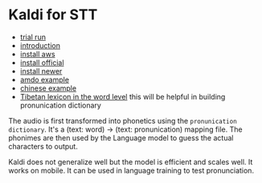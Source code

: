 # Kaldi for STT


- [trial run](https://alphacephei.com/vosk/server)
- [introduction](https://kaldi-asr.org/doc/kaldi_for_dummies.html)
- [install aws](https://jrmeyer.github.io/asr/2017/10/13/Kaldi-AWS.html)
- [install official](https://kaldi-asr.org/doc/install.html)
- [install newer](https://www.assemblyai.com/blog/kaldi-install-for-dummies/)
- [amdo example](https://github.com/kaldi-asr/kaldi/tree/master/egs/xbmu_amdo31)
- [chinese example](https://en.speechocean.com/about/newsdetails/97.html#)
- [Tibetan lexicon in the word level](http://index.cslt.org/mediawiki/index.php/ASR-nsfc-data) this will be helpful in building pronunication dictionary

The audio is first transformed into phonetics using the `pronunication dictionary`. It's a (text: word) -> (text: pronunication) mapping file.
The phonimes are then used by the Language model to guess the actual characters to output. 

Kaldi does not generalize well but the model is efficient and scales well. It works on mobile. It can be used in language training to test pronunciation.
    

